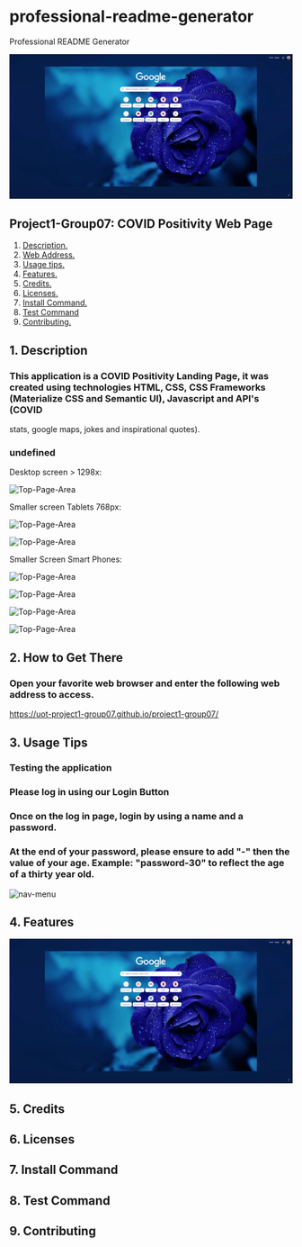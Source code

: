 # professional-readme-generator
Professional README Generator

![caption](./assets/images/new-tab.gif)
## Project1-Group07: COVID Positivity Web Page

1. [ Description. ](#desc)
2. [ Web Address. ](#web-address)
3. [ Usage tips. ](#usage)
4. [ Features. ](#features)
5. [ Credits. ](#credits)
6. [ Licenses. ](#licenses)
7. [ Install Command. ](#commandInstall)
8. [ Test Command](#commandTest)
9. [ Contributing. ](#contributing)

<a name="desc"></a>
## 1. Description

### This application is a COVID Positivity Landing Page, it was created using technologies HTML, CSS, CSS Frameworks (Materialize CSS and Semantic UI), Javascript and API's (COVID 
stats, google maps, jokes and inspirational quotes).
### undefined

Desktop screen > 1298x:

![Top-Page-Area](./assets/images/Landing-Page-Large-Updated.JPG?raw=true "Landing-Page-Large")

Smaller screen Tablets 768px:

![Top-Page-Area](./assets/images/Landing-Page-Ipad.JPG?raw=true "Landing-Page-Ipad")      

![Top-Page-Area](./assets/images/Landing-Page-Ipad-Menu.JPG?raw=true "Landing-Page-Ipad-Menu")


Smaller Screen Smart Phones:

![Top-Page-Area](./assets/images/Landing-Page-Smaller1.JPG?raw=true "landing-page-desktip-smartPhones-1")

![Top-Page-Area](./assets/images/Landing-Page-Smaller-Menu.JPG?raw=true "landing-page-desktip-smartPhones-2")

![Top-Page-Area](./assets/images/Landing-Page-Smaller3.JPG?raw=true "landing-page-desktip-smartPhones-3")

![Top-Page-Area](./assets/images/Landing-Page-Smaller4.JPG?raw=true "landing-page-desktip-smartPhones-4")



<a name="web-address"></a>
## 2. How to Get There

### Open your favorite web browser and enter the following web address to access.

https://uot-project1-group07.github.io/project1-group07/

<a name="usage"></a>
## 3. Usage Tips

### Testing the application

### Please log in using our Login Button
### Once on the log in page, login by using a name and a password.
### At the end of your password, please ensure to add "-" then the value of your age. Example: "password-30" to reflect the age of a thirty year old.

![nav-menu](./assets/images/Login-Page-Button.JPG?raw=true "Login-Page-Button")

<a name="features"></a>
## 4. Features

![caption](./assets/images/new-tab.gif)

<a name="credits"></a>
## 5. Credits

<a name="licenses"></a>
## 6. Licenses

<a name="commandInstall"></a>
## 7. Install Command

<a name="commandTest"></a>
## 8. Test Command

<a name="contributing"></a>
## 9. Contributing

